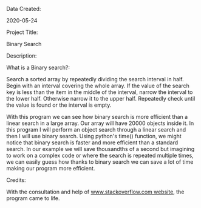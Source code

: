 Data Created:

2020-05-24
   
Project Title:

Binary Search

Description:

What is a Binary search?:

Search a sorted array by repeatedly dividing the search interval in half. Begin with an interval covering the whole array.
If the value of the search key is less than the item in the middle of the interval, narrow the interval to the lower half. 
Otherwise narrow it to the upper half. Repeatedly check until the value is found or the interval is empty.

With this program we can see how binary search is more efficient than a linear search in a large array.
Our array will have 20000 objects inside it.
In this program I will perform an object search through a linear search and then I will use binary search.
Using python's time() function, we might notice that binary search is faster and more efficient than a standard search.
In our example we will save thousandths of a second but imagining to work on a complex code 
or where the search is repeated multiple times, we can easily guess how thanks to binary search we can save a lot of time making our program more efficient.
  
 Credits:
 
 With the consultation and help of www.stackoverflow.com website, the program came to life.


